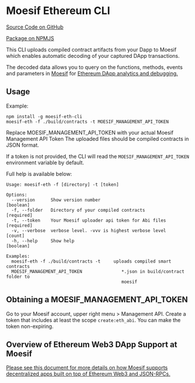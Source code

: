 # Moesif Ethereum CLI

[Source Code on GitHub](https://github.com/moesif/moesif-eth-cli)

[Package on NPMJS](https://www.npmjs.com/package/moesif-eth-cli)

This CLI uploads compiled contract artifacts from your Dapp to Moesif
which enables automatic decoding of your captured DApp transactions.

The decoded data allows you to query on the functions, methods, events and
parameters in [Moesif](https://www.moesif.com) for [Ethereum DApp analytics and debugging.](https://www.moesif.com/docs/platform/ethereum-web3/)

## Usage

Example:

```shell
npm install -g moesif-eth-cli
moesif-eth -f ./build/contracts -t MOESIF_MANAGEMENT_API_TOKEN
```

Replace MOESIF_MANAGEMENT_API_TOKEN with your actual Moesif Management API Token
The uploaded files should be compiled contracts in JSON format.

If a token is not provided, the CLI will read the `MOESIF_MANAGEMENT_API_TOKEN` environment variable
by default.

Full help is available below:

```
Usage: moesif-eth -f [directory] -t [token]

Options:
  --version      Show version number                                   [boolean]
  -f, --folder   Directory of your compiled contracts                 [required]
  -t, --token    Your Moesif uploader api token for Abi files         [required]
  -v, --verbose  verbose level. -vvv is highest verbose level            [count]
  -h, --help     Show help                                             [boolean]

Examples:
  moesif-eth -f ./build/contracts -t     uploads compiled smart contracts
  MOESIF_MANAGEMENT_API_TOKEN               *.json in build/contract folder to
                                            moesif
```


## Obtaining a MOESIF_MANAGEMENT_API_TOKEN

Go to your Moesif account, upper right menu > Management API.
Create a token that includes at least the scope `create:eth_abi`.
You can make the token non-expiring.

## Overview of Ethereum Web3 DApp Support at Moesif

[Please see this document for more details on how Moesif supports decentralized apps built on top of Ethereum Web3 and JSON-RPCs.](https://www.moesif.com/docs/platform/ethereum-web3/)